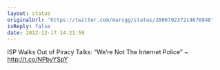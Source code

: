 ```yaml
---
layout: status
originalUrl: 'https://twitter.com/marcgg/status/280679237214670848'
isReply: false
date: 2012-12-17 14:21:59
---
```


ISP Walks Out of Piracy Talks: “We’re Not The Internet Police” ~ http://t.co/NPbyYSpY
